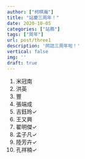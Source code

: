 ```yaml
---
author: ["柯棋瀚"]
title: "站慶三周年！"
date: 2020-10-05
categories: ["站務"]
tags: ["周年"]
url: post/three1
description: '网誌三周年啦！'
vertical: false
img: ''
draft: true
---
```


1. 米冠南
2. 洪英
3. 豐
4. 張端成
5. 吉鈺玲✓
6. 王又興
7. 翟明傑✓
8. 孟子凡✓
9. 陸芳卉✓
10. 孔祥楠✓